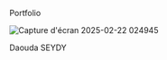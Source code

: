 Portfolio

![Capture d'écran 2025-02-22 024945](https://github.com/user-attachments/assets/8025385a-de1c-4061-a595-ac61ea14232e)


Daouda SEYDY
